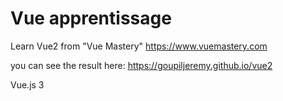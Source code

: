 # Vue apprentissage

Learn Vue2 from "Vue Mastery" https://www.vuemastery.com

you can see the result here: https://goupiljeremy.github.io/vue2

Vue.js 3
